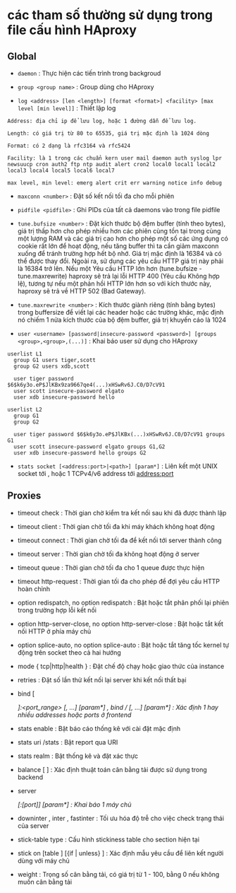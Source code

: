 # các tham số thường sử dụng trong file cấu hình HAproxy

## Global

- `daemon` : Thực hiện các tiến trình trong backgroud

- `group <group name>` : Group dùng cho HAproxy
  
- `log <address> [len <length>] [format <format>] <facility> [max level [min level]]` : Thiết lập log

```
Address: địa chỉ ip để lưu log, hoặc 1 đường dẫn để lưu log.
  
Length: có giá trị từ 80 to 65535, giá trị mặc định là 1024 dòng

Format: có 2 dạng là rfc3164 và rfc5424

Facility: là 1 trong các chuẩn kern user mail daemon auth syslog lpr newsuucp cron auth2 ftp ntp audit alert cron2 local0 local1 local2 local3 local4 local5 local6 local7

max level, min level: emerg alert crit err warning notice info debug
```

- `maxconn <number>` : Đặt số kết nối tối đa cho mỗi phiên 
  
- `pidfile <pidfile>` : Ghi PIDs của tất cả daemons vào trong file pidfile

- `tune.bufsize <number>` : Đặt kích thước bộ đệm buffer (tính theo bytes), giá trị thấp hơn cho phép nhiều hơn các phiên cùng tồn tại trong cùng một lượng RAM và các giá trị cao hơn cho phép một số các ứng dụng có cookie rất lớn để hoạt động, nếu tăng buffer thì ta cần giảm maxconn xuống để tránh trường hợp hết bộ nhớ. Giá trị mặc định là 16384 và có thể được thay đổi. Ngoài ra, sử dụng các yêu cầu HTTP  giá trị này phải là 16384 trở lên. Nếu một Yêu cầu HTTP lớn hơn (tune.bufsize - tune.maxrewrite) haproxy sẽ trả lại lỗi HTTP 400 (Yêu cầu Không hợp lệ), tương tự nếu một phản hồi HTTP lớn hơn so với kích thước này, haproxy sẽ trả về HTTP 502 (Bad Gateway).

- `tune.maxrewrite <number>` : Kích thước giành riêng (tính bằng bytes) trong buffersize để viết lại các header hoặc các trường khác, mặc định nó chiếm 1 nửa kích thước của bộ đệm buffer, giá trị khuyến cáo là 1024


- `user <username> [password|insecure-password <password>] [groups <group>,<group>,(...)]`  : Khai báo user sử dụng cho HAproxy

```
userlist L1
  group G1 users tiger,scott
  group G2 users xdb,scott

  user tiger password $6$k6y3o.eP$JlKBx9za9667qe4(...)xHSwRv6J.C0/D7cV91
  user scott insecure-password elgato
  user xdb insecure-password hello

userlist L2
  group G1
  group G2

  user tiger password $6$k6y3o.eP$JlKBx(...)xHSwRv6J.C0/D7cV91 groups G1
  user scott insecure-password elgato groups G1,G2
  user xdb insecure-password hello groups G2
```

- `stats socket [<address:port>|<path>] [param*]` : Liên kết một UNIX socket tới <path> , hoặc 1 TCPv4/v6 address tới <address:port>

## Proxies

- timeout check <timeout> : Thời gian chờ kiểm tra kết nối sau khi đã được thành lập
  
- timeout client <timeout> : Thời gian chờ tối đa khi máy khách không hoạt động 
  
- timeout connect <timeout> : Thời gian chờ tối đa để kết nối tới server thành công
  
- timeout server <timeout> : Thời gian  chờ tối đa không hoạt động ở server
  
- timeout queue <timeout> : Thời gian chờ tối đa cho 1 queue được thực hiện
  
- timeout http-request <timeout> : Thời gian tối đa cho phép để đợi yêu cầu HTTP hoàn chỉnh

- option redispatch, no option redispatch : Bật hoặc tắt phân phối lại phiên trong trường hợp lỗi kết nối

- option http-server-close, no option http-server-close : Bật hoặc tắt kết nối HTTP ở phía máy chủ

- option splice-auto, no option splice-auto : Bật hoặc tắt tăng tốc kernel tự động trên socket theo cả hai hướng

- mode { tcp|http|health } : Đặt chế độ chạy hoặc giao thức của instance

- retries <value> : Đặt số lần thử kết nối lại server khi kết nối thất bại

- bind [<address>]:<port_range> [, ...] [param*] , bind /<path> [, ...] [param*] : Xác định 1 hay nhiều addresses hoặc ports ở  frontend
  
- stats enable : Bật báo cáo thống kê với cài đặt mặc định

- stats uri /stats : Bật report qua URI 

- stats realm <realm> : Bật thống kê và đặt xác thực
  
- balance <algorithm> [ <arguments> ] : Xác định thuật toán cân bằng tải được sử dụng trong backend
  
- server <name> <address>[:[port]] [param*] : Khai báo 1 máy chủ 

- downinter <delay> , inter <delay> , fastinter <delay> : Tối ưu hóa độ trễ cho việc check trạng thái của server

- stick-table type : Cấu hình stickiness table cho section hiện tại

- stick on <pattern> [table <table>] [{if | unless} <condition>] : Xác định mẫu yêu cầu để liên kết người dùng với máy chủ

- weight <weight> : Trọng số cân bằng tải, có giá trị từ 1 - 100, bằng 0 nếu không muốn cân bằng tải
